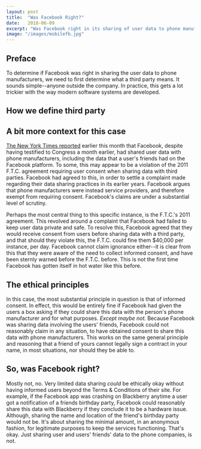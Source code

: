 ```yaml
---
layout: post
title:  "Was Facebook Right?"
date:   2018-06-09
excerpt: "Was Facebook right in its sharing of user data to phone manufacturers? How do we define third party? Etiker Founder Erik Partridge weights in."
image: "/images/mobilefb.jpg"
---
```



## Preface
To determine if Facebook was right in sharing the user data to phone manufacturers, we need to first determine what a third party means. It sounds simple--anyone outside the company. In practice, this gets a lot trickier with the way modern software systems are developed.

## How we define third party


## A bit more context for this case
[The New York Times reported](https://www.nytimes.com/interactive/2018/06/03/technology/facebook-device-partners-users-friends-data.html) earlier this month that Facebook, despite having testified to Congress a month earlier, had shared user data with phone manufacturers, including the data that a user's friends had on the Facebook platform. To some, this may appear to be a violation of the 2011 F.T.C. agreement requiring user consent when sharing data with third parties. Facebook had agreed to this, in order to settle a complaint made regarding their data sharing practices in its earlier years. Facebook argues that phone manufacturers were instead service providers, and therefore exempt from requiring consent. Facebook's claims are under a substantial level of scrutiny.

Perhaps the most central thing to this specific instance, is the F.T.C.'s 2011 agreement. This revolved around a complaint that Facebook had failed to keep user data private and safe. To resolve this, Facebook agreed that they would receive consent from users before sharing data with a third party, and that should they violate this, the F.T.C. could fine them $40,000 per instance, per day. Facebook cannot claim ignorance either--it is clear from this that they were aware of the need to collect informed consent, and have been sternly warned before the F.T.C. before. This is not the first time Facebook has gotten itself in hot water like this before.

## The ethical principles
In this case, the most substantial principle in question is that of informed consent. In effect, this would be entirely fine if Facebook had given the users a box asking if they could share this data with the person's phone manufacturer and for what purposes. _Except maybe not._ Because Facebook was sharing data involving the users' friends, Facebook could not reasonably claim in any situation, to have obtained consent to share this data with phone manufacturers. This works on the same general principle and reasoning that a friend of yours cannot legally sign a contract in your name, in most situations, nor should they be able to.

## So, was Facebook right?
Mostly not, no. Very limited data sharing _could_ be ethically okay without having informed users beyond the Terms &amp; Conditions of their site. For example, if the Facebook app was crashing on Blackberry anytime a user got a notification of a friends birthday party, Facebook could reasonably share this data with Blackberry if they conclude it to be a hardware issue. Although, sharing the name and location of the friend's birthday party would not be. It's about sharing the minimal amount, in an anonymous fashion, for legitimate purposes to keep the services functioning. That's okay. Just sharing user and users' friends' data to the phone companies, is not.